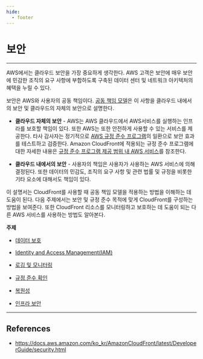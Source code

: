 ```yaml
---
hide:
  - footer
---
```


# 보안

---

AWS에서는 클라우드 보안을 가장 중요하게 생각한다. AWS 고객은 보안에 매우 보안에 민감한 조직의 요구 사항에 부합하도록 구축된 데이터 센터 및 네트워크 아키텍처의 혜택을 누릴 수 있다.

보안은 AWS와 사용자의 공동 책임이다. [공동 책임 모델](http://aws.amazon.com/compliance/shared-responsibility-model/)은 이 사항을 클라우드 내에서의 보안 및 클라우드의 자체의 보안으로 설명한다.

- **클라우드 자체의 보안** - AWS는 AWS 클라우드에서 AWS서비스를 실행하는 인프라를 보호할 책임이 있다. 또한 AWS는 또한 안전하게 사용할 수 있는 서비스를 제공한다. 타사 감사자는 정기적으로 [AWS 규정 준수 프로그램](http://aws.amazon.com/compliance/programs/)의 일환으로 보안 효과를 테스트하고 검증한다. Amazon CloudFront에 적용되는 규정 준수 프로그램에 대한 자세한 내용은 [규정 준수 프로그램 제공 범위 내 AWS 서비스](http://aws.amazon.com/compliance/services-in-scope/)를 참조한다.

- **클라우드 내에서의 보안** - 사용자의 책임은 사용자가 사용하는 AWS 서비스에 의해 결정된다. 또한 데이터의 민감도, 조직의 요구 사항 및 관련 법률 및 규정을 비롯한 기타 요소에 대해서도 책임이 있다.

이 설명서는 CloudFront를 사용할 때 공동 책임 모델을 적용하는 방법을 이해하는 데 도움이 된다. 다음 주제에서는 보안 및 규정 준수 목적에 맞게 CloudFront를 구성하는 방법을 보여준다. 또한 CloudFront 리소스를 모니터링하고 보호하는 데 도움이 되는 다른 AWS 서비스를 사용하는 방법도 알아본다.

**주제**

- [데이터 보호](https://docs.aws.amazon.com/ko_kr/AmazonCloudFront/latest/DeveloperGuide/data-protection-summary.html)

- [Identity and Access Management(IAM)](https://docs.aws.amazon.com/ko_kr/AmazonCloudFront/latest/DeveloperGuide/auth-and-access-control.html)

- [로깅 및 모니터링](https://docs.aws.amazon.com/ko_kr/AmazonCloudFront/latest/DeveloperGuide/logging-and-monitoring.html)

- [규정 준수 확인](https://docs.aws.amazon.com/ko_kr/AmazonCloudFront/latest/DeveloperGuide/compliance.html)

- [복원성](https://docs.aws.amazon.com/ko_kr/AmazonCloudFront/latest/DeveloperGuide/disaster-recovery-resiliency.html)

- [인프라 보안](https://docs.aws.amazon.com/ko_kr/AmazonCloudFront/latest/DeveloperGuide/infrastructure-security.html)

---

## References

- <https://docs.aws.amazon.com/ko_kr/AmazonCloudFront/latest/DeveloperGuide/security.html>
